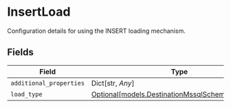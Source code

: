 # InsertLoad

Configuration details for using the INSERT loading mechanism.


## Fields

| Field                                                                                            | Type                                                                                             | Required                                                                                         | Description                                                                                      |
| ------------------------------------------------------------------------------------------------ | ------------------------------------------------------------------------------------------------ | ------------------------------------------------------------------------------------------------ | ------------------------------------------------------------------------------------------------ |
| `additional_properties`                                                                          | Dict[str, *Any*]                                                                                 | :heavy_minus_sign:                                                                               | N/A                                                                                              |
| `load_type`                                                                                      | [Optional[models.DestinationMssqlSchemasLoadType]](../models/destinationmssqlschemasloadtype.md) | :heavy_minus_sign:                                                                               | N/A                                                                                              |